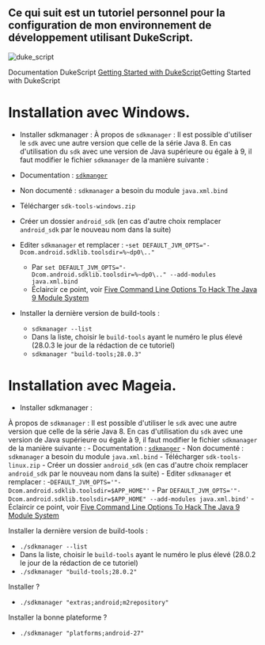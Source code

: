 Ce qui suit est un tutoriel personnel pour la configuration de mon environnement de développement utilisant DukeScript.
----
![duke_script](https://user-images.githubusercontent.com/19194678/46353509-a7d75c80-c65c-11e8-9eb0-3f989948e850.png)

Documentation DukeScript [Getting Started with DukeScript](https://dukescript.com/getting_started.html)Getting Started with DukeScript

# Installation avec Windows.
  - Installer sdkmanager :
À propos de  `sdkmanager` :
Il est possible d'utiliser le `sdk` avec une autre version que celle de la série Java 8. En cas d'utilisation du `sdk` avec une version de Java supérieure ou égale à 9, il faut modifier le fichier `sdkmanager` de la manière suivante :
   - Documentation : [`sdkmanger`](https://developer.android.com/studio/command-line/sdkmanager)
   - Non documenté : `sdkmanager` a besoin du module `java.xml.bind`
   - Télécharger `sdk-tools-windows.zip`
   - Créer un dossier `android_sdk` (en cas d'autre choix remplacer `android_sdk` par le nouveau nom dans la suite)
   - Editer `sdkmanager` et remplacer :
     -`set DEFAULT_JVM_OPTS="-Dcom.android.sdklib.toolsdir=%~dp0\.."`
     - Par `set DEFAULT_JVM_OPTS="-Dcom.android.sdklib.toolsdir=%~dp0\.." --add-modules java.xml.bind`
     - Éclaircir ce point, voir [Five Command Line Options To Hack The Java 9 Module System](https://blog.codefx.org/java/five-command-line-options-to-hack-the-java-9-module-system/)

  - Installer la dernière version de build-tools :
    - `sdkmanager --list`
    - Dans la liste, choisir le `build-tools` ayant le numéro le plus élevé (28.0.3 le jour de la rédaction de ce tutoriel)
    - `sdkmanager "build-tools;28.0.3"`


# Installation avec Mageia.
  - Installer sdkmanager :

À propos de  `sdkmanager` :
Il est possible d'utiliser le `sdk` avec une autre version que celle de la série Java 8. En cas d'utilisation du `sdk` avec une version de Java supérieure ou égale à 9, il faut modifier le fichier `sdkmanager` de la manière suivante :
    - Documentation : [`sdkmanger`](https://developer.android.com/studio/command-line/sdkmanager)
    - Non documenté : `sdkmanager` a besoin du module `java.xml.bind`
    - Télécharger `sdk-tools-linux.zip`
    - Créer un dossier `android_sdk` (en cas d'autre choix remplacer `android_sdk` par le nouveau nom dans la suite)
    - Editer `sdkmanager` et remplacer :
      -`DEFAULT_JVM_OPTS='"-Dcom.android.sdklib.toolsdir=$APP_HOME"'`
      - Par `DEFAULT_JVM_OPTS='"-Dcom.android.sdklib.toolsdir=$APP_HOME" --add-modules java.xml.bind'`
      - Éclaircir ce point, voir [Five Command Line Options To Hack The Java 9 Module System](https://blog.codefx.org/java/five-command-line-options-to-hack-the-java-9-module-system/)

Installer la dernière version de build-tools :
- `./sdkmanager --list`
- Dans la liste, choisir le `build-tools` ayant le numéro le plus élevé (28.0.2 le jour de la rédaction de ce tutoriel)
- `./sdkmanager "build-tools;28.0.2"`

Installer ?
- `./sdkmanager "extras;android;m2repository"`

Installer la bonne plateforme ?
- `./sdkmanager "platforms;android-27"`